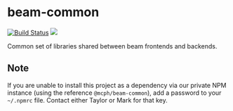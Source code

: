 # beam-common

[![Build Status](https://travis-ci.org/MCProHosting/beam-common.svg)](https://travis-ci.org/MCProHosting/beam-common) [![](https://badges.gitter.im/MCProHosting/beam.png)](https://gitter.im/MCProHosting/beam-dev)

Common set of libraries shared between beam frontends and backends.

## Note
If you are unable to install this project as a dependency via our private NPM instance (using the reference `@mcph/beam-common`), add a password to your `~/.npmrc` file.  Contact either Taylor or Mark for that key.

